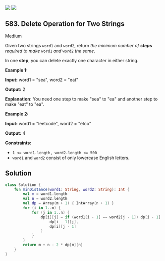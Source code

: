 [![](https://img.shields.io/github/stars/javadev/LeetCode-in-Kotlin?label=Stars&style=flat-square)](https://github.com/javadev/LeetCode-in-Kotlin)
[![](https://img.shields.io/github/forks/javadev/LeetCode-in-Kotlin?label=Fork%20me%20on%20GitHub%20&style=flat-square)](https://github.com/javadev/LeetCode-in-Kotlin/fork)

## 583\. Delete Operation for Two Strings

Medium

Given two strings `word1` and `word2`, return _the minimum number of **steps** required to make_ `word1` _and_ `word2` _the same_.

In one **step**, you can delete exactly one character in either string.

**Example 1:**

**Input:** word1 = "sea", word2 = "eat"

**Output:** 2

**Explanation:** You need one step to make "sea" to "ea" and another step to make "eat" to "ea".

**Example 2:**

**Input:** word1 = "leetcode", word2 = "etco"

**Output:** 4

**Constraints:**

*   `1 <= word1.length, word2.length <= 500`
*   `word1` and `word2` consist of only lowercase English letters.

## Solution

```kotlin
class Solution {
    fun minDistance(word1: String, word2: String): Int {
        val m = word1.length
        val n = word2.length
        val dp = Array(m + 1) { IntArray(n + 1) }
        for (i in 1..m) {
            for (j in 1..n) {
                dp[i][j] = if (word1[i - 1] == word2[j - 1]) dp[i - 1][j - 1] + 1 else Math.max(
                    dp[i - 1][j],
                    dp[i][j - 1]
                )
            }
        }
        return m + n - 2 * dp[m][n]
    }
}
```